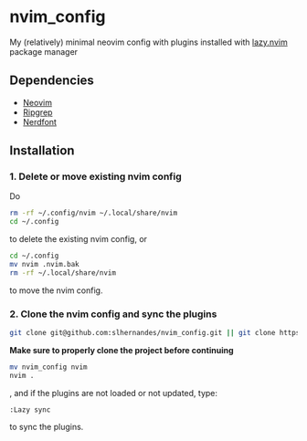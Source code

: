 # nvim_config #
My (relatively) minimal neovim config with plugins installed with [lazy.nvim](https://github.com/folke/lazy.nvim) package manager
## Dependencies ##
* [Neovim](https://github.com/neovim/neovim/releases/tag/v0.9.5)
* [Ripgrep](https://github.com/BurntSushi/ripgrep)
* [Nerdfont](https://github.com/ryanoasis/nerd-fonts)
## Installation ##
### 1. Delete or move existing nvim config ###
Do
```sh
rm -rf ~/.config/nvim ~/.local/share/nvim
cd ~/.config
```
to delete the existing nvim config, or
```sh
cd ~/.config
mv nvim .nvim.bak
rm -rf ~/.local/share/nvim
```
to move the nvim config.
### 2. Clone the nvim config and sync the plugins ###
```sh
git clone git@github.com:slhernandes/nvim_config.git || git clone https://github.com/slhernandes/nvim_config.git
```
**Make sure to properly clone the project before continuing**
```sh
mv nvim_config nvim
nvim .
```
, and if the plugins are not loaded or not updated, type:
```vim
:Lazy sync
```
to sync the plugins.
